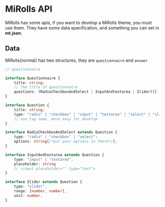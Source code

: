 # MiRolls API

MiRolls has some apis, if you want to develop a MiRolls theme, you must use them. They have some data specification, and something you can set in **mt.json**.

## Data

MiRolls(normal) has two structures, they are ```questionnaire``` and ```answer```

```typescript
// questionnaire

interface Questionnaire {
    title: string;
    // the title of questionnaire
    questions: (RadioCheckboxAndSelect | InputAndtextarea | Slider)[]
}

interface Question {
    title: string;
    type: "radio" | "checkbox" | "input" | "textarea" | "select" | "slider";
    // use tag name, more easy for develop
}

interface RadioCheckboxAndSelect extends Question {
    type: "radio" | "checkbox" | "select";
    options: string[/*put your options in there*/];
}

interface InputAndtextarea extends Question {
    type: "input" | "textarea",
    placeholder: string
    // <input placeholder="" type="text">
}

interface Slider extends Question {
    type: "slider",
    range: [number, number],
    unit: number,
}
```
